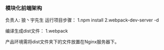 ### 模块化前端架构
负责人: 狼丶宇先生
运行项目步骤：
    1.npm install
    2.webpack-dev-server -d

编译生成dist文件：
    1.webpack
	
产品环境需将dist文件夹下的文件放置在Nginx服务器下。